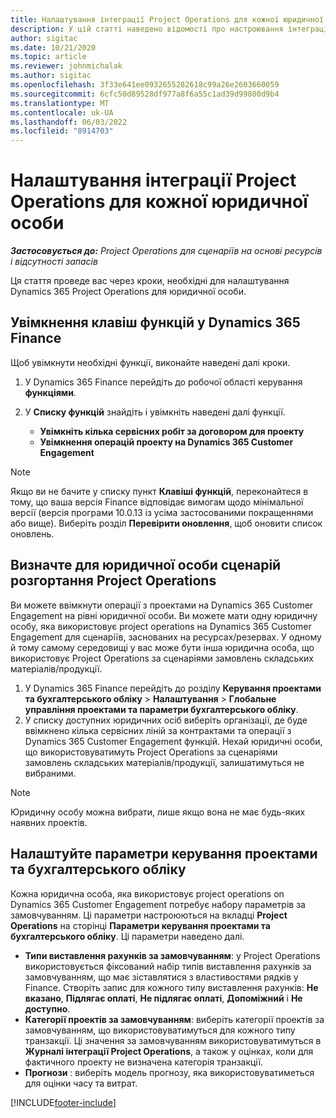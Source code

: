 ```yaml
---
title: Налаштування інтеграції Project Operations для кожної юридичної особи
description: У цій статті наведено відомості про настроювання інтеграції юридичною особою в операції проекту.
author: sigitac
ms.date: 10/21/2020
ms.topic: article
ms.reviewer: johnmichalak
ms.author: sigitac
ms.openlocfilehash: 3f33e641ee0932655282618c99a26e2603660059
ms.sourcegitcommit: 6cfc50d89528df977a8f6a55c1ad39d99800d9b4
ms.translationtype: MT
ms.contentlocale: uk-UA
ms.lasthandoff: 06/03/2022
ms.locfileid: "8914703"
---
```

# <a name="configure-project-operations-integration-per-legal-entity"></a>Налаштування інтеграції Project Operations для кожної юридичної особи 

_**Застосовується до:** Project Operations для сценаріїв на основі ресурсів і відсутності запасів_

Ця стаття проведе вас через кроки, необхідні для налаштування Dynamics 365 Project Operations для юридичної особи.

## <a name="enable-feature-keys-in-dynamics-365-finance"></a>Увімкнення клавіш функцій у Dynamics 365 Finance

Щоб увімкнути необхідні функції, виконайте наведені далі кроки.

1. У Dynamics 365 Finance перейдіть до робочої області керування **функціями**.
2. У **Списку функцій** знайдіть і увімкніть наведені далі функції.
  
    - **Увімкніть кілька сервісних робіт за договором для проекту**
    - **Увімкнення операцій проекту на Dynamics 365 Customer Engagement**

> [!NOTE]
> Якщо ви не бачите у списку пункт **Клавіші функцій**, переконайтеся в тому, що ваша версія Finance відповідає вимогам щодо мінімальної версії (версія програми 10.0.13 із усіма застосованими покращеннями або вище). Виберіть розділ **Перевірити оновлення**, щоб оновити список оновлень.

## <a name="define-the-project-operations-deployment-scenario-for-a-legal-entity"></a>Визначте для юридичної особи сценарій розгортання Project Operations

Ви можете ввімкнути операції з проектами на Dynamics 365 Customer Engagement на рівні юридичної особи. Ви можете мати одну юридичну особу, яка використовує project operations на Dynamics 365 Customer Engagement для сценаріїв, заснованих на ресурсах/резервах. У одному й тому самому середовищі у вас може бути інша юридична особа, що використовує Project Operations за сценаріями замовлень складських матеріалів/продукції.

1. У Dynamics 365 Finance перейдіть до розділу **Керування проектами та бухгалтерського обліку** > **Налаштування** > **Глобальне управління проектами та параметри бухгалтерського обліку**.
2. У списку доступних юридичних осіб виберіть організації, де буде ввімкнено кілька сервісних ліній за контрактами та операції з Dynamics 365 Customer Engagement функцій. Нехай юридичні особи, що використовуватимуть Project Operations за сценаріями замовлень складських матеріалів/продукції, залишатимуться не вибраними.

> [!NOTE]
> Юридичну особу можна вибрати, лише якщо вона не має будь-яких наявних проектів.

## <a name="configure-project-management-and-accounting-parameters"></a>Налаштуйте параметри керування проектами та бухгалтерського обліку

Кожна юридична особа, яка використовує project operations on Dynamics 365 Customer Engagement потребує набору параметрів за замовчуванням. Ці параметри настроюються на вкладці **Project Operations** на сторінці **Параметри керування проектами та бухгалтерського обліку**. Ці параметри наведено далі.

  - **Типи виставлення рахунків за замовчуванням**: у Project Operations використовується фіксований набір типів виставлення рахунків за замовчуванням, що має зіставлятися з властивостями рядків у Finance. Створіть запис для кожного типу виставлення рахунків: **Не вказано**, **Підлягає оплаті**, **Не підлягає оплаті**, **Допоміжний** і **Не доступно**.
  - **Категорії проектів за замовчуванням**: виберіть категорії проектів за замовчуванням, що використовуватимуться для кожного типу транзакції. Ці значення за замовчуванням використовуватимуться в **Журналі інтеграції Project Operations**, а також у оцінках, коли для фактичного проекту не визначена категорія транзакції.
  - **Прогнози** : виберіть модель прогнозу, яка використовуватиметься для оцінки часу та витрат.


[!INCLUDE[footer-include](../includes/footer-banner.md)]